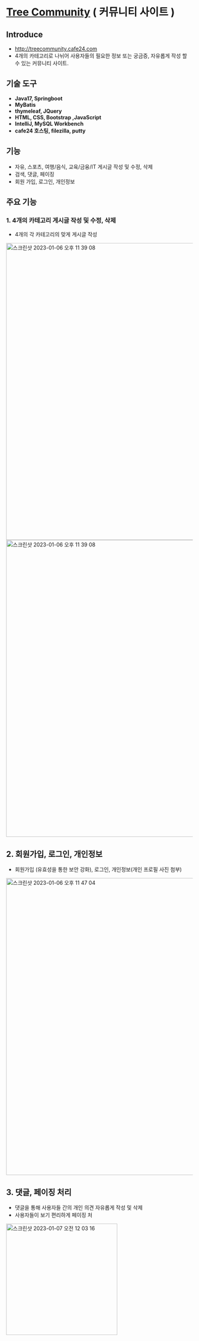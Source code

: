# [Tree Community]( http://treecommunity.cafe24.com/) ( 커뮤니티 사이트 )

## Introduce
-  http://treecommunity.cafe24.com
-  4개의 카테고리로 나뉘어 사용자들의 필요한 정보 또는 궁금증, 자유롭게 작성 할 수 있는 커뮤니티 사이트.


## 기술 도구
- **Java17, Springboot**
- **MyBatis**
- **thymeleaf, JQuery**
- **HTML, CSS, Bootstrap ,JavaScript**
- **IntelliJ,  MySQL Workbench**
- **cafe24 호스팅, filezilla, putty**

## 기능
- 자유, 스포츠, 여행/음식, 교육/금융/IT 게시글 작성 및 수정, 삭제
- 검색, 댓글, 페이징
- 회원 가입, 로그인, 개인정보


## 주요 기능

### 1. 4개의 카테고리 게시글 작성 및 수정, 삭제

- 4개의 각 카테고리의 맞게 게시글 작성
<img width="800" alt="스크린샷 2023-01-06 오후 11 39 08" src="https://github.com/lukedevelop/TreeCommunity/assets/102365004/e9aee14c-d47a-419b-8134-b9eaab29dacb">
<img width="800" alt="스크린샷 2023-01-06 오후 11 39 08" src="https://github.com/lukedevelop/TreeCommunity/assets/102365004/528d263d-125e-4ee2-bebc-5de45c84c1e6">


## 2. 회원가입, 로그인, 개인정보

- 회원가입 (유효성을 통한 보안 강화), 로그인, 개인정보(개인 프로필 사진 첨부)
<img width="800" alt="스크린샷 2023-01-06 오후 11 47 04" src="https://github.com/lukedevelop/TreeCommunity/assets/102365004/15b95459-da90-423e-8b7b-7bc177a3dff7">


## 3. 댓글, 페이징 처리

- 댓글을 통해 사용자들 간의 개인 의견 자유롭게 작성 및 삭제
- 사용자들이 보기 편리하게 페이징 처

<img width="300" alt="스크린샷 2023-01-07 오전 12 03 16" src="https://github.com/lukedevelop/TreeCommunity/assets/102365004/eed168c6-f827-4a67-af5c-83888474cced">
